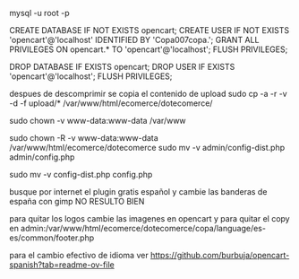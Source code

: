 mysql -u root -p

 CREATE DATABASE IF NOT EXISTS opencart; CREATE USER IF NOT EXISTS 'opencart'@'localhost' IDENTIFIED BY 'Copa007copa.'; GRANT ALL PRIVILEGES ON opencart.* TO 'opencart'@'localhost'; FLUSH PRIVILEGES;


DROP DATABASE IF EXISTS opencart; DROP USER IF EXISTS 'opencart'@'localhost'; FLUSH PRIVILEGES;


despues de descomprimir se copia el contenido de upload
sudo cp -a -r -v -d -f upload/* /var/www/html/ecomerce/dotecomerce/

sudo chown  -v www-data:www-data /var/www

sudo chown -R -v www-data:www-data /var/www/html/ecomerce/dotecomerce
sudo mv -v admin/config-dist.php admin/config.php

sudo mv -v config-dist.php config.php


busque por internet el plugin gratis español y cambie las banderas de españa con gimp NO RESULTO BIEN

para quitar los logos cambie las imagenes en opencart y para quitar
el copy en admin:/var/www/html/ecomerce/dotecomerce/copa/language/es-es/common/footer.php

para el cambio efectivo de idioma ver https://github.com/burbuja/opencart-spanish?tab=readme-ov-file

